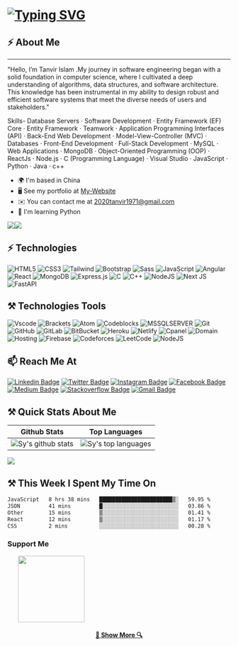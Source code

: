 [![Typing SVG](https://readme-typing-svg.demolab.com?font=Fira+Code&weight=700&pause=1000&center=true&vCenter=true&random=false&width=435&lines=Hello,+There!+👋;I'm++Tanvir+Islam+.+.+.;I'm++a+Software++Engineer+)](https://git.io/typing-svg)
====================================================================================================================================

## ⚡ About Me
-----------------

"Hello, I’m Tanvir Islam .My journey in software engineering began with a solid foundation in computer science, where I cultivated a deep understanding of algorithms, data structures, and software architecture. This knowledge has been instrumental in my ability to design robust and efficient software systems that meet the diverse needs of users and stakeholders."

Skills-
Database Servers · Software Development · Entity Framework (EF) Core · Entity Framework · Teamwork · Application Programming Interfaces (API) · Back-End Web Development · Model-View-Controller (MVC) · Databases · Front-End Development · Full-Stack Development · MySQL · Web Applications · MongoDB  · Object-Oriented Programming (OOP) · ReactJs · Node.js · C (Programming Language)  · Visual Studio  · JavaScript · Python · Java · c++    

* 🌍  I'm based in China
* 🖥️  See my portfolio at [My-Website](http://tanvir-islam-portfolio.netlify.app/)
* ✉️  You can contact me at [2020tanvir1971@gmail.com](mailto:2020tanvir1971@gmail.com)
* 🧠  I'm learning Python

<a href="https://www.github.com/Tanvir-yzu" target="_blank" rel="noreferrer"><img
src="https://img.shields.io/github/followers/Tanvir-yzu?logo=github&style=for-the-badge&color=14b8a6&labelColor=0f172a" /></a><a href="https://www.x.com/@2020tanvir1971" target="_blank" rel="noreferrer"><img
src="https://img.shields.io/twitter/follow/2020tanvir1971?logo=twitter&style=for-the-badge&color=14b8a6&labelColor=0f172a"
/></a>
## ⚡ Technologies

![HTML5](https://img.shields.io/badge/-HTML5-E34F26?style=flat-square&logo=html5&logoColor=white)
![CSS3](https://img.shields.io/badge/-CSS3-1572B6?style=flat-square&logo=css3)
![Tailwind](https://img.shields.io/badge/-Tailwind-1572B6?style=flat-square&logo=tailwind)
![Bootstrap](https://img.shields.io/badge/-Bootstrap-563D7C?style=flat-square&logo=bootstrap)
![Sass](https://img.shields.io/badge/-Sass-563D7C?style=flat-square&logo=sass)
![JavaScript](https://img.shields.io/badge/-JavaScript-black?style=flat-square&logo=javascript)
![Angular](https://img.shields.io/badge/-Angular-black?style=flat-square&logo=angular)
![React](https://img.shields.io/badge/-React-black?style=flat-square&logo=react)
![MongoDB](https://img.shields.io/badge/-MongoDB-black?style=flat-square&logo=mongodb)
![Express.js](https://img.shields.io/badge/express.js-%23404d59.svg?style=for-the-badge&logo=express&logoColor=%2361DAFB)
![C](https://img.shields.io/badge/-C-00599C?style=flat-square&logo=c)
![C++](https://img.shields.io/badge/-C++-00599C?style=flat-square&logo=c)
![NodeJS](https://img.shields.io/badge/node.js-6DA55F?style=for-the-badge&logo=node.js&logoColor=white)
![Next JS](https://img.shields.io/badge/Next-black?style=for-the-badge&logo=next.js&logoColor=white)
![FastAPI](https://img.shields.io/badge/FastAPI-005571?style=for-the-badge&logo=fastapi)
## ⚒ Technologies Tools

![Vscode](https://img.shields.io/badge/-VSCode-black?style=flat-square&logo=vscode)
![Brackets](https://img.shields.io/badge/-Brackets-black?style=flat-square&logo=brackets)
![Atom](https://img.shields.io/badge/-Atom-black?style=flat-square&logo=atom)
![Codeblocks](https://img.shields.io/badge/-Codeblocks-00599C?style=flat-square&logo=codeblocks)
![MSSQLSERVER](https://img.shields.io/badge/-MSSQLSERVER-black?style=flat-square&logo=mssqlserver)
![Git](https://img.shields.io/badge/-Git-black?style=flat-square&logo=git)
![GitHub](https://img.shields.io/badge/-GitHub-181717?style=flat-square&logo=github)
![GitLab](https://img.shields.io/badge/-GitLab-FCA121?style=flat-square&logo=gitlab)
![BitBucket](https://img.shields.io/badge/-BitBucket-darkblue?style=flat-square&logo=bitbucket)
![Heroku](https://img.shields.io/badge/-Heroku-430098?style=flat-square&logo=heroku)
![Netlify](https://img.shields.io/badge/-Netlify-430098?style=flat-square&logo=netlify)
![Cpanel](https://img.shields.io/badge/-Cpanel-FCA121?style=flat-square&logo=cpanel)
![Domain](https://img.shields.io/badge/-Domain-FCA121?style=flat-square&logo=domain)
![Hosting](https://img.shields.io/badge/-Hosting-FCA121?style=flat-square&logo=hosting)
![Firebase](https://img.shields.io/badge/Firebase-039BE5?style=for-the-badge&logo=Firebase&logoColor=white)
![Codeforces](https://img.shields.io/badge/Codeforces-445f9d?style=for-the-badge&logo=Codeforces&logoColor=white)
![LeetCode](https://img.shields.io/badge/LeetCode-000000?style=for-the-badge&logo=LeetCode&logoColor=#d16c06)
![NodeJS](https://img.shields.io/badge/node.js-6DA55F?style=for-the-badge&logo=node.js&logoColor=white)

## 📫 Reach Me At 

[![Linkedin Badge](https://img.shields.io/badge/-Tanvir-blue?style=flat-square&logo=Linkedin&logoColor=white&link=https://www.linkedin.com/in/tanvir-islam-070a16231/)](https://www.linkedin.com/in/tanvir-islam-070a16231/)
[![Twitter Badge](https://img.shields.io/badge/-Tanvir-blue?style=flat-square&logo=Twitter&logoColor=white&link=https://twitter.com/2020tanvir1971/)](https://twitter.com/2020tanvir1971/)
[![Instagram Badge](https://img.shields.io/badge/Tanvir-blue?style=flat-square&logo=instagram&logoColor=white&link=https://www.instagram.com/tanvirislam1971/)](https://www.instagram.com/tanvirislam1971/)
[![Facebook Badge](https://img.shields.io/badge/Tanvir-blue?style=flat-square&logo=facebook&logoColor=white&link=https://www.facebook.com/Progeammer007/)](https://www.facebook.com/Progeammer007/)
[![Medium Badge](https://img.shields.io/badge/Tanvir-blue?style=flat-square&logo=medium&logoColor=white&link=https://medium.com/@2020tanvir1971/)](https://medium.com/@2020tanvir1971/)
[![Stackoverflow Badge](https://img.shields.io/badge/Tanvir-blue?style=flat-square&logo=stackoverflow&logoColor=white&link=https://stackoverflow.com/users/18600445/tanvir/)](https://stackoverflow.com/users/18600445/tanvir/)
[![Gmail Badge](https://img.shields.io/badge/Tanvir-blue?style=flat-square&logo=Gmail&logoColor=white&link=mailto:2020tanvir1971@gmail.com)](mailto:2020tanvir1971@gmail.com)

## ⚒ Quick Stats About Me

| Github Stats | Top Languages |
| --- | --- |
| ![Sy's github stats](https://github-readme-stats.vercel.app/api?username=Tanvir-yzu&show_icons=true&title_color=f6c32c&icon_color=f6c32c&text_color=9f9f9f&bg_color=151515&count_private=true) | ![Sy's top languages](https://github-readme-stats.vercel.app/api/top-langs/?username=Tanvir-yzu&show_icons=true&title_color=f6c32c&icon_color=f6c32c&text_color=9f9f9f&bg_color=151515&count_private=true&layout=compact) |

<a href="http://www.github.com/Tanvir-yzu"><img src="https://github-readme-streak-stats.herokuapp.com/?user=Tanvir-yzu&stroke=64748b&background=0f172a&ring=10b981&fire=10b981&currStreakNum=64748b&currStreakLabel=10b981&sideNums=64748b&sideLabels=64748b&dates=64748b&hide_border=true" /></a>

## ⚒ This Week I Spent My Time On
<!--START_SECTION:waka-->

```txt
JavaScript   8 hrs 38 mins   ███████████████████████▒░   59.95 %
JSON         41 mins         █░░░░░░░░░░░░░░░░░░░░░░░░   03.86 %
Other        15 mins         ▒░░░░░░░░░░░░░░░░░░░░░░░░   01.41 %
React        12 mins         ▒░░░░░░░░░░░░░░░░░░░░░░░░   01.17 %
CSS          2 mins          ░░░░░░░░░░░░░░░░░░░░░░░░░   00.28 %
```

<!--END_SECTION:waka-->


### Support Me

<ul style="list-style-type: none; margin: 0;">

<li style="display: inline-block; margin-right: 0.25rem;"><a href="https://www.ko-fi.com/tanviryzu"><img src="https://storage.ko-fi.com/cdn/kofi2.png?v=3" width="150"/></a></li>

</ul>
<h4 align="center">
  <a href="https://github.com/Tanvir-yzu?tab=repositories" title="Show Repositories">🔎 Show More 🔍</a>
</h4>
